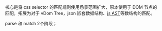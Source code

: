 核心是将 css selector 的匹配规则使用场景范围扩大，原本使用于 DOM 节点的匹配，拓展为对于 vDom Tree，json 嵌套数据结构、[js AST](https://github.com/chrisdickinson/cssauron-falafel#readme)等数结构的匹配。

parse 和 match 2个阶段；

